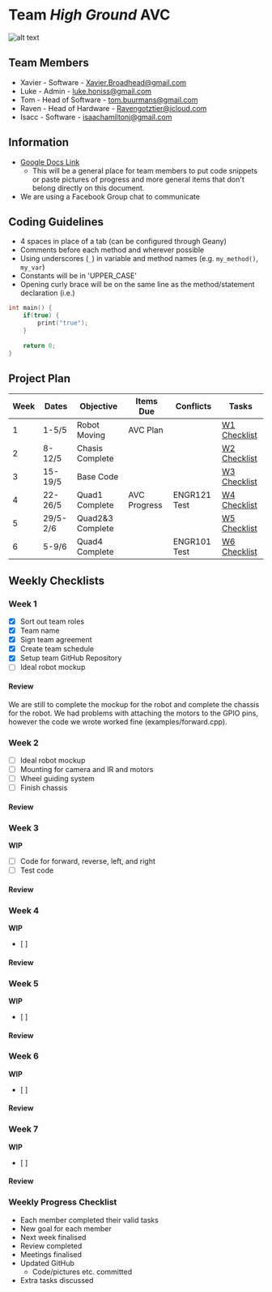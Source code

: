 # Team *High Ground* AVC
![alt text][pic]

## Team Members
* Xavier - Software - Xavier.Broadhead@gmail.com
* Luke - Admin - luke.honiss@gmail.com
* Tom - Head of Software - tom.buurmans@gmail.com
* Raven - Head of Hardware - Ravengotztier@icloud.com
* Isacc - Software - isaachamiltonj@gmail.com


## Information
* [Google Docs Link](https://docs.google.com/document/d/1r9uR-22ZHVupD0Ts2tCpkkdqB7kD9Vjael_ExiJzlJU/edit?usp=sharing)
    * This will be a general place for team members to put code snippets or paste pictures of progress and more general items that don't belong directly on this document.
* We are using a Facebook Group chat to communicate


## Coding Guidelines
* 4 spaces in place of a tab (can be configured through Geany)
* Comments before each method and wherever possible
* Using underscores (`_`) in variable and method names (e.g. `my_method()`, `my_var`)
* Constants will be in 'UPPER_CASE'
* Opening curly brace will be on the same line as the method/statement declaration (i.e.)
```c
int main() {
    if(true) {
        print("true");
    }
    
    return 0;
}
```


## Project Plan
| Week | Dates | Objective | Items Due | Conflicts | Tasks |
| ---- | ----- | --------- | --------- | --------- | ----- |
| 1    | 1-5/5 | Robot Moving | AVC Plan | | [W1 Checklist](https://github.com/LuciusDev/ENGR101-2017/README.md#Week-1) |
| 2    | 8-12/5 | Chasis Complete | | | [W2 Checklist](https://github.com/LuciusDev/ENGR101-2017/README.md#Week-2) |
| 3    | 15-19/5 | Base Code | | | [W3 Checklist](https://github.com/LuciusDev/ENGR101-2017/README.md#Week-3) |
| 4    | 22-26/5 | Quad1 Complete | AVC Progress | ENGR121 Test | [W4 Checklist](https://github.com/LuciusDev/ENGR101-2017/README.md#Week-4) |
| 5    | 29/5-2/6 | Quad2&3 Complete | | | [W5 Checklist](https://github.com/LuciusDev/ENGR101-2017/README.md#Week-5) |
| 6    | 5-9/6 | Quad4 Complete | | ENGR101 Test | [W6 Checklist](https://github.com/LuciusDev/ENGR101-2017/README.md#Week-6) |

## Weekly Checklists
### Week 1
- [x] Sort out team roles
- [x] Team name
- [x] Sign team agreement
- [x] Create team schedule
- [x] Setup team GitHub Repository
- [ ] Ideal robot mockup

#### Review
We are still to complete the mockup for the robot and complete the chassis for the robot. We had problems with attaching the motors to the GPIO pins, however the code we wrote worked fine (examples/forward.cpp).


### Week 2
- [ ] Ideal robot mockup
- [ ] Mounting for camera and IR and motors
- [ ] Wheel guiding system
- [ ] Finish chassis

#### Review


### Week 3
**WIP**
- [ ] Code for forward, reverse, left, and right
- [ ] Test code

#### Review


### Week 4
**WIP**
- [ ]

#### Review


### Week 5
**WIP**
- [ ] 

#### Review


### Week 6
**WIP**
- [ ] 

#### Review


### Week 7
**WIP**
- [ ] 

#### Review


### Weekly Progress Checklist
* Each member completed their valid tasks
* New goal for each member
* Next week finalised
* Review completed
* Meetings finalised
* Updated GitHub
    * Code/pictures etc. committed
* Extra tasks discussed

[pic]: https://m.popkey.co/fe3716/AlpAp_s-200x150.gif "We have the high ground"
